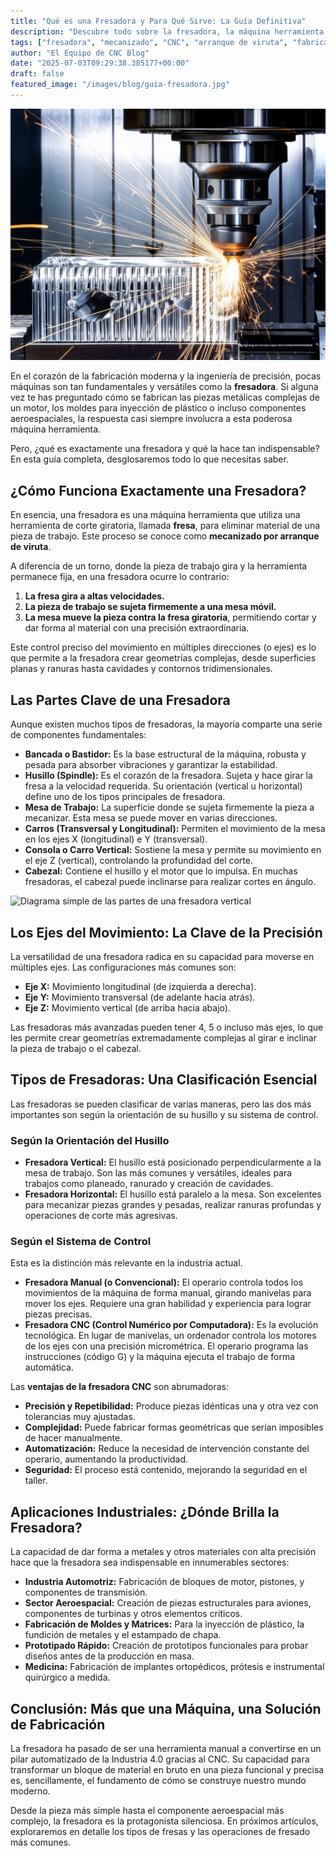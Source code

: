 ```yaml
---
title: "Qué es una Fresadora y Para Qué Sirve: La Guía Definitiva"
description: "Descubre todo sobre la fresadora, la máquina herramienta clave en el mecanizado. Aprende qué es, cómo funciona, sus partes, los tipos que existen (manual y CNC) y sus aplicaciones industriales."
tags: ["fresadora", "mecanizado", "CNC", "arranque de viruta", "fabricación", "fresadora vertical", "fresadora CNC"]
author: "El Equipo de CNC Blog"
date: "2025-07-03T09:29:38.385177+00:00"
draft: false
featured_image: "/images/blog/guia-fresadora.jpg"
---
```


![Qué es una Fresadora y Para Qué Sirve: La Guía Definitiva](las-5-herramientas-de-fresado-mas-importantes-para-empezar.png)


En el corazón de la fabricación moderna y la ingeniería de precisión, pocas máquinas son tan fundamentales y versátiles como la **fresadora**. Si alguna vez te has preguntado cómo se fabrican las piezas metálicas complejas de un motor, los moldes para inyección de plástico o incluso componentes aeroespaciales, la respuesta casi siempre involucra a esta poderosa máquina herramienta.

Pero, ¿qué es exactamente una fresadora y qué la hace tan indispensable? En esta guía completa, desglosaremos todo lo que necesitas saber.

## ¿Cómo Funciona Exactamente una Fresadora?

En esencia, una fresadora es una máquina herramienta que utiliza una herramienta de corte giratoria, llamada **fresa**, para eliminar material de una pieza de trabajo. Este proceso se conoce como **mecanizado por arranque de viruta**.

A diferencia de un torno, donde la pieza de trabajo gira y la herramienta permanece fija, en una fresadora ocurre lo contrario:

1.  **La fresa gira a altas velocidades.**
2.  **La pieza de trabajo se sujeta firmemente a una mesa móvil.**
3.  **La mesa mueve la pieza contra la fresa giratoria**, permitiendo cortar y dar forma al material con una precisión extraordinaria.

Este control preciso del movimiento en múltiples direcciones (o ejes) es lo que permite a la fresadora crear geometrías complejas, desde superficies planas y ranuras hasta cavidades y contornos tridimensionales.

## Las Partes Clave de una Fresadora

Aunque existen muchos tipos de fresadoras, la mayoría comparte una serie de componentes fundamentales:

*   **Bancada o Bastidor:** Es la base estructural de la máquina, robusta y pesada para absorber vibraciones y garantizar la estabilidad.
*   **Husillo (Spindle):** Es el corazón de la fresadora. Sujeta y hace girar la fresa a la velocidad requerida. Su orientación (vertical u horizontal) define uno de los tipos principales de fresadora.
*   **Mesa de Trabajo:** La superficie donde se sujeta firmemente la pieza a mecanizar. Esta mesa se puede mover en varias direcciones.
*   **Carros (Transversal y Longitudinal):** Permiten el movimiento de la mesa en los ejes X (longitudinal) e Y (transversal).
*   **Consola o Carro Vertical:** Sostiene la mesa y permite su movimiento en el eje Z (vertical), controlando la profundidad del corte.
*   **Cabezal:** Contiene el husillo y el motor que lo impulsa. En muchas fresadoras, el cabezal puede inclinarse para realizar cortes en ángulo.

![Diagrama simple de las partes de una fresadora vertical](partes-fresadora-vertical.png "Un esquema básico para identificar los componentes clave de una fresadora.")

## Los Ejes del Movimiento: La Clave de la Precisión

La versatilidad de una fresadora radica en su capacidad para moverse en múltiples ejes. Las configuraciones más comunes son:

*   **Eje X:** Movimiento longitudinal (de izquierda a derecha).
*   **Eje Y:** Movimiento transversal (de adelante hacia atrás).
*   **Eje Z:** Movimiento vertical (de arriba hacia abajo).

Las fresadoras más avanzadas pueden tener 4, 5 o incluso más ejes, lo que les permite crear geometrías extremadamente complejas al girar e inclinar la pieza de trabajo o el cabezal.

## Tipos de Fresadoras: Una Clasificación Esencial

Las fresadoras se pueden clasificar de varias maneras, pero las dos más importantes son según la orientación de su husillo y su sistema de control.

### Según la Orientación del Husillo

*   **Fresadora Vertical:** El husillo está posicionado perpendicularmente a la mesa de trabajo. Son las más comunes y versátiles, ideales para trabajos como planeado, ranurado y creación de cavidades.
*   **Fresadora Horizontal:** El husillo está paralelo a la mesa. Son excelentes para mecanizar piezas grandes y pesadas, realizar ranuras profundas y operaciones de corte más agresivas.

### Según el Sistema de Control

Esta es la distinción más relevante en la industria actual.

*   **Fresadora Manual (o Convencional):** El operario controla todos los movimientos de la máquina de forma manual, girando manivelas para mover los ejes. Requiere una gran habilidad y experiencia para lograr piezas precisas.
*   **Fresadora CNC (Control Numérico por Computadora):** Es la evolución tecnológica. En lugar de manivelas, un ordenador controla los motores de los ejes con una precisión micrométrica. El operario programa las instrucciones (código G) y la máquina ejecuta el trabajo de forma automática.

Las **ventajas de la fresadora CNC** son abrumadoras:
*   **Precisión y Repetibilidad:** Produce piezas idénticas una y otra vez con tolerancias muy ajustadas.
*   **Complejidad:** Puede fabricar formas geométricas que serían imposibles de hacer manualmente.
*   **Automatización:** Reduce la necesidad de intervención constante del operario, aumentando la productividad.
*   **Seguridad:** El proceso está contenido, mejorando la seguridad en el taller.

## Aplicaciones Industriales: ¿Dónde Brilla la Fresadora?

La capacidad de dar forma a metales y otros materiales con alta precisión hace que la fresadora sea indispensable en innumerables sectores:

*   **Industria Automotriz:** Fabricación de bloques de motor, pistones, y componentes de transmisión.
*   **Sector Aeroespacial:** Creación de piezas estructurales para aviones, componentes de turbinas y otros elementos críticos.
*   **Fabricación de Moldes y Matrices:** Para la inyección de plástico, la fundición de metales y el estampado de chapa.
*   **Prototipado Rápido:** Creación de prototipos funcionales para probar diseños antes de la producción en masa.
*   **Medicina:** Fabricación de implantes ortopédicos, prótesis e instrumental quirúrgico a medida.

## Conclusión: Más que una Máquina, una Solución de Fabricación

La fresadora ha pasado de ser una herramienta manual a convertirse en un pilar automatizado de la Industria 4.0 gracias al CNC. Su capacidad para transformar un bloque de material en bruto en una pieza funcional y precisa es, sencillamente, el fundamento de cómo se construye nuestro mundo moderno.

Desde la pieza más simple hasta el componente aeroespacial más complejo, la fresadora es la protagonista silenciosa. En próximos artículos, exploraremos en detalle los tipos de fresas y las operaciones de fresado más comunes.